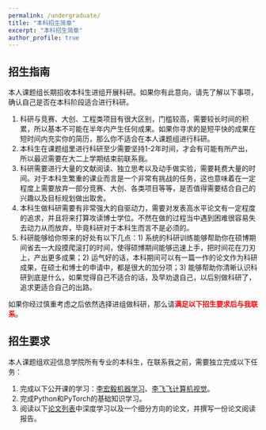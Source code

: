 ```yaml
---
permalink: /undergraduate/
title: "本科招生简章"
excerpt: "本科招生简章"
author_profile: true
---
```


## 招生指南

本人课题组长期招收本科生进组开展科研。如果你有此意向，请先了解以下事项，确认自己是否在本科阶段适合进行科研。

1. 科研与竞赛、大创、工程类项目有很大区别，门槛较高，需要较长时间的积累，所以基本不可能在半年内产生任何成果。如果你寻求的是短平快的成果在短时间内充实你的简历，那么你不适合在本人课题组进行科研。
2. 本科生在课题组里进行科研至少需要坚持1-2年时间，才会有可能有所产出，所以最迟需要在大二上学期结束前联系我。
3. 科研需要进行大量的文献阅读、独立思考以及动手做实验，需要耗费大量的时间。对于本科生繁重的课业而言是一个非常有挑战的任务，这也意味着在一定程度上需要放弃一部分竞赛、大创、各类项目等等，是否值得需要结合自己的兴趣以及目标规划做出取舍。
4. 本科生做科研需要有非常强大的自驱动力，需要对发表高水平论文有一定程度的追求，并且将来打算攻读博士学位。不然在做的过程当中遇到困难很容易失去动力从而放弃，毕竟科研对于本科生而言不是必须的。
5. 科研能够给你带来的好处有以下几点：1) 系统的科研训练能够帮助你在硕博期间省去一大段摸爬滚打的时间，使得硕博期间能够迅速上手，把时间花在刀刃上，产出更多成果；2) 运气好的话，本科期间可以有一篇一作的论文作为科研成果，在硕士和博士的申请中，都是很大的加分项；3) 能够帮助你清晰认识科研到底是什么，如果觉得自己不适合的话，及早劝退自己，以后别做科研了，追求更适合自己的出路。

如果你经过慎重考虑之后依然选择进组做科研，那么请<span style="color:red">**满足以下招生要求后与我联系**</span>。

## 招生要求

本人课题组欢迎信息学院所有专业的本科生，在联系我之前，需要独立完成以下任务：

1. 完成以下公开课的学习：[李宏毅机器学习](https://www.bilibili.com/video/BV1Wv411h7kN/?spm_id_from=333.337.search-card.all.click&vd_source=34dcb5c384c5b0c1bdfd1a31306cb66e)、[李飞飞计算机视觉](https://www.bilibili.com/video/BV1S94y1o7Zx/?vd_source=34dcb5c384c5b0c1bdfd1a31306cb66e)。
2. 完成Python和PyTorch的基础知识学习。
3. 阅读以下[论文列表](http://jasonyanglu.github.io/paper_reading)中深度学习以及一个细分方向的论文，并撰写一份论文阅读报告。



